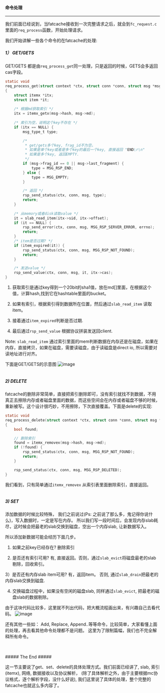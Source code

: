 #### 命令处理 ####

-----------------------------

我们前面已经说到，当fatcache接收到一次完整请求之后，就会到`fc_request.c`里面的`req_process`函数，开始处理请求。

我们开始讲解一些各个命令的在fatcache的处理:

##### 1） GET/GETS #####

GET/GETS 都是由`req_process_get`同一处理，只是返回的时候，GETS会多返回cas字段。
```c
static void
req_process_get(struct context *ctx, struct conn *conn, struct msg *msg)
{
    struct itemx *itx;
    struct item *it;
    
    /* 根据md获取索引 */
    itx = itemx_getx(msg->hash, msg->md);
    
    /* 索引为空，说明这个key不存在 */
    if (itx == NULL) {
        msg_type_t type;

        /*  
         * get/gets多个key, frag_id不为空。
         * 如果是单个key或者是多个key的最后一个key, 直接返回 "END\r\n"
         * 如果是多个key, 返回EMPTY.
         */
        if (msg->frag_id == 0 || msg->last_fragment) {
            type = MSG_RSP_END;
        } else {
            type = MSG_EMPTY;
        }   

        /* 返回 */
        rsp_send_status(ctx, conn, msg, type);
        return;
    } 
    
    /* 从memory或者disk读取value */
    it = slab_read_item(itx->sid, itx->offset);
    if (it == NULL) {
        rsp_send_error(ctx, conn, msg, MSG_RSP_SERVER_ERROR, errno);
        return;
    }
    /* item是否过期? */
    if (item_expired(it)) {
        rsp_send_status(ctx, conn, msg, MSG_RSP_NOT_FOUND);
        return;
    }

    /* 发送value */
    rsp_send_value(ctx, conn, msg, it, itx->cas);
}
```
1. 获取索引是通过key得到一个20bit的sha1值，放在md[]里面，在根据这个值，计算hash,找到它在hashtable里面的bucket。

2. 如果有索引，根据索引得到数据所在位置，然后通过`slab_read_item` 读取item。

3. 接着通过`item_expired`判断是否过期.

4. 最后通过`rsp_send_value` 根据协议拼装发送回client.

Note: `slab_read_item` 通过索引里面的mem判断数据在内存还是在磁盘，如果在内存，直接拷贝，如果在磁盘，需要读磁盘，由于读磁盘是direct io, 所以需要对读地址进行对齐。

下面是GET/GETS的示意图
![image](https://github.com/git-hulk/fatcache-note/blob/master/snapshot/get_fatcache.png)
<br />
<br />

##### 2) DELETE #####

fatcache的删除非常简单，直接把索引删除即可，没有索引就找不到数据，不用真正去擦除内存或者磁盘里面的数据，而这些空间会在内存或者磁盘不够的时候，重新被写。这个设计很巧妙，不用擦除，下次直接覆盖。下面是delete的实现:
```c
static void
req_process_delete(struct context *ctx, struct conn *conn, struct msg *msg)
{   
    bool found;

    // 删除索引
    found = itemx_removex(msg->hash, msg->md);
    if (!found) {
        rsp_send_status(ctx, conn, msg, MSG_RSP_NOT_FOUND);
        return;
    }

    rsp_send_status(ctx, conn, msg, MSG_RSP_DELETED);
}  
```

我们看到，只有简单通过`itemx_removex` 从索引表里面删除索引，直接返回。
<br />
<br />

##### 3) SET #####

添加数据的时候比较特殊， 我们之前说过(Ps: 之前说了那么多，鬼记得你说什么)，写入数据时，一定是写在内存。 
所以我们写一段时间后，会发现内存slab耗尽，这时候会把最老的slab交换到磁盘，空出一个内存slab, 让新数据写入。

所以添加新数据可能会经历下面几步。

1) 如果之前key已经存在? 删除索引

2) 是否还有索引可用? 有, 直接返回。否则，通过`slab_evict`将磁盘最老的slab剔除，回收索引。 

3）是否还有内存slab item可用? 有，返回item。 否则, 通过`slab_drain`把最老的内存slab交换到磁盘.

4) 交换磁盘过程中，如果没有空闲的磁盘slab, 同样通过`slab_evict`, 把最老的磁盘slab的数据剔除。

由于这块代码比较多，这里就不列出代码，把大概流程画出来，有兴趣自己去看代码。
![image](https://github.com/git-hulk/fatcache-note/blob/master/snapshot/set_process.jpg)

还有其他一些如： Add, Replace, Append..等等命令，比较简单，大家看懂上面的处理，再去看其他命令处理都不是问题。
这里为了限制篇幅，我们也不完全解释所有命令。

<br />
<br />
##### The End #####

这一节主要说了get、set、delete的具体处理方式。我们前面已经讲了, slab, 索引(itemx), 网络, 数据接收以及协议解析， 
(除了具体解析之外，由于主要根据mc协议格式，逐个解析字段，没什么好说), 我们这里说了具体的处理，整个完整的fatcache也就这么多内容了。 
